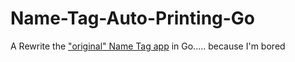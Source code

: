 # Name-Tag-Auto-Printing-Go
A Rewrite the ["original" Name Tag app](https://github.com/Robostorm/Nametag-Auto-Printing "Name-Tag-Auto-Printing") in Go..... because I'm bored
